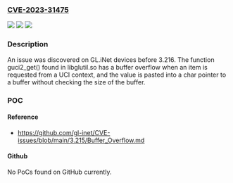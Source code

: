 ### [CVE-2023-31475](https://cve.mitre.org/cgi-bin/cvename.cgi?name=CVE-2023-31475)
![](https://img.shields.io/static/v1?label=Product&message=n%2Fa&color=blue)
![](https://img.shields.io/static/v1?label=Version&message=n%2Fa&color=blue)
![](https://img.shields.io/static/v1?label=Vulnerability&message=n%2Fa&color=brighgreen)

### Description

An issue was discovered on GL.iNet devices before 3.216. The function guci2_get() found in libglutil.so has a buffer overflow when an item is requested from a UCI context, and the value is pasted into a char pointer to a buffer without checking the size of the buffer.

### POC

#### Reference
- https://github.com/gl-inet/CVE-issues/blob/main/3.215/Buffer_Overflow.md

#### Github
No PoCs found on GitHub currently.

